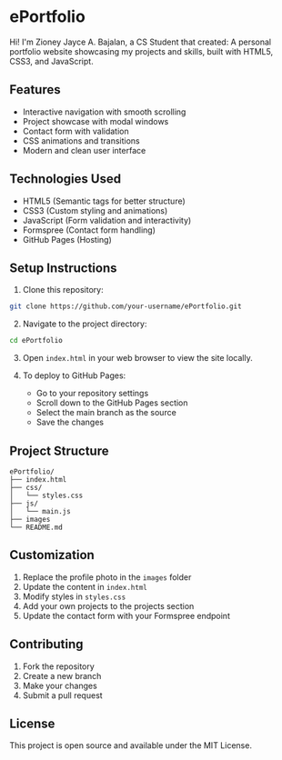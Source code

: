 # ePortfolio
Hi! I'm Zioney Jayce A. Bajalan, a CS Student that created:
A personal portfolio website showcasing my projects and skills, built with HTML5, CSS3, and JavaScript.

## Features

- Interactive navigation with smooth scrolling
- Project showcase with modal windows
- Contact form with validation
- CSS animations and transitions
- Modern and clean user interface

## Technologies Used

- HTML5 (Semantic tags for better structure)
- CSS3 (Custom styling and animations)
- JavaScript (Form validation and interactivity)
- Formspree (Contact form handling)
- GitHub Pages (Hosting)

## Setup Instructions

1. Clone this repository:
```bash
git clone https://github.com/your-username/ePortfolio.git
```

2. Navigate to the project directory:
```bash
cd ePortfolio
```

3. Open `index.html` in your web browser to view the site locally.

4. To deploy to GitHub Pages:
   - Go to your repository settings
   - Scroll down to the GitHub Pages section
   - Select the main branch as the source
   - Save the changes

## Project Structure

```
ePortfolio/
├── index.html
├── css/
│   └── styles.css
├── js/
│   └── main.js
├── images
└── README.md
```

## Customization

1. Replace the profile photo in the `images` folder
2. Update the content in `index.html`
3. Modify styles in `styles.css`
4. Add your own projects to the projects section
5. Update the contact form with your Formspree endpoint

## Contributing

1. Fork the repository
2. Create a new branch
3. Make your changes
4. Submit a pull request

## License

This project is open source and available under the MIT License.
